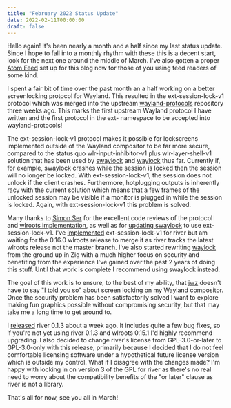 ```yaml
---
title: "February 2022 Status Update"
date: 2022-02-11T00:00:00
draft: false
---
```

Hello again!
It's been nearly a month and a half since my last status update.
Since I hope to fall into a monthly rhythm with these this is a decent start, look for the next one around the middle of March.
I've also gotten a proper [Atom Feed](https://isaacfreund.com/blog/feed.xml) set up for this blog now for those of you using feed readers of some kind.

I spent a fair bit of time over the past month an a half working on a better screenlocking protocol for Wayland.
This resulted in the ext-session-lock-v1 protocol which was merged into the upstream [wayland-protocols](https://gitlab.freedesktop.org/wayland/wayland-protocols/) repository three weeks ago.
This marks the first upstream Wayland protocol I have written and the first protocol in the ext- namespace to be accepted into wayland-protocols!

The ext-session-lock-v1 protocol makes it possible for lockscreens implemented outside of the Wayland compositor to be far more secure, compared to the status quo wlr-input-inhibitor-v1 plus wlr-layer-shell-v1 solution that has been used by [swaylock](https://github.com/swaywm/swaylock) and [waylock](https://github.com/ifreund/waylock) thus far.
Currently if, for example, swaylock crashes while the session is locked then the session will no longer be locked.
With ext-session-lock-v1, the session does not unlock if the client crashes.
Furthermore, hotplugging outputs is inherently racy with the current solution which means that a few frames of the unlocked session may be visible if a monitor is plugged in while the session is locked.
Again, with ext-session-lock-v1 this problem is solved.

Many thanks to [Simon Ser](https://emersion.fr) for the excellent code reviews of the protocol and [wlroots implementation](https://gitlab.freedesktop.org/wlroots/wlroots/-/merge_requests/3414), as well as for [updating swaylock](https://github.com/swaywm/swaylock/pull/219) to use ext-session-lock-v1.
I've [implemented](https://github.com/riverwm/river/pull/497) ext-session-lock-v1 for river but am waiting for the 0.16.0 wlroots release to merge it as river tracks the latest wlroots release not the master branch.
I've also started rewriting [waylock](https://github.com/ifreund/waylock) from the ground up in Zig with a much higher focus on security and benefiting from the experience I've gained over the past 2 years of doing this stuff.
Until that work is complete I recommend using swaylock instead.

The goal of this work is to ensure, to the best of my ability, that [jwz](https://www.jwz.org/) doesn't have to say ["I told you so"](https://www.jwz.org/blog/2021/01/i-told-you-so-2021-edition/) about screen locking on my Wayland compositor.
Once the security problem has been satisfactorily solved I want to explore making fun graphics possible without compromising security, but that may take me a long time to get around to.

I [released](https://github.com/riverwm/river/releases/tag/v0.1.3) river 0.1.3 about a week ago.
It includes quite a few bug fixes, so if you're not yet using river 0.1.3 and wlroots 0.15.1 I'd highly recommend upgrading.
I also decided to change river's license from GPL-3.0-or-later to GPL-3.0-only with this release,
primarily because I decided that I do not feel comfortable licensing software under a hypothetical future license version which is outside my control.
What if I disagree with the changes made?
I'm happy with locking in on version 3 of the GPL for river as there's no real need to worry about the compatibility benefits of the "or later" clause as river is not a library.

That's all for now, see you all in March!
